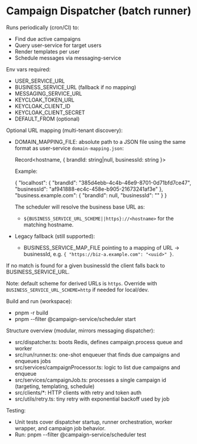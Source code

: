 # Campaign Dispatcher (batch runner)

Runs periodically (cron/CI) to:
- Find due active campaigns
- Query user-service for target users
- Render templates per user
- Schedule messages via messaging-service

Env vars required:
- USER_SERVICE_URL
- BUSINESS_SERVICE_URL (fallback if no mapping)
- MESSAGING_SERVICE_URL
- KEYCLOAK_TOKEN_URL
- KEYCLOAK_CLIENT_ID
- KEYCLOAK_CLIENT_SECRET
- DEFAULT_FROM (optional)

Optional URL mapping (multi-tenant discovery):
- DOMAIN_MAPPING_FILE: absolute path to a JSON file using the same format as user-service `domain-mapping.json`:

	Record<hostname, { brandId: string|null, businessId: string }>

	Example:

	{
		"localhost": { "brandId": "385d4ebb-4c4b-46e9-8701-0d71bfd7ce47", "businessId": "af941888-ec4c-458e-b905-21673241af3e" },
		"business.example.com": { "brandId": null, "businessId": "<uuid>" }
	}

	The scheduler will resolve the business base URL as:
	- `${BUSINESS_SERVICE_URL_SCHEME||https}://<hostname>` for the matching hostname.

- Legacy fallback (still supported):
	- BUSINESS_SERVICE_MAP_FILE pointing to a mapping of URL -> businessId, e.g. `{ "https://biz-a.example.com": "<uuid>" }`.

If no match is found for a given businessId the client falls back to BUSINESS_SERVICE_URL.

Note: default scheme for derived URLs is `https`. Override with `BUSINESS_SERVICE_URL_SCHEME=http` if needed for local/dev.

Build and run (workspace):
- pnpm -r build
- pnpm --filter @campaign-service/scheduler start

Structure overview (modular, mirrors messaging dispatcher):
- src/dispatcher.ts: boots Redis, defines campaign.process queue and worker
- src/run/runner.ts: one-shot enqueuer that finds due campaigns and enqueues jobs
- src/services/campaignProcessor.ts: logic to list due campaigns and enqueue
- src/services/campaignJob.ts: processes a single campaign id (targeting, templating, schedule)
- src/clients/*: HTTP clients with retry and token auth
- src/utils/retry.ts: tiny retry with exponential backoff used by job

Testing:
- Unit tests cover dispatcher startup, runner orchestration, worker wrapper, and campaign job behavior.
- Run: pnpm --filter @campaign-service/scheduler test